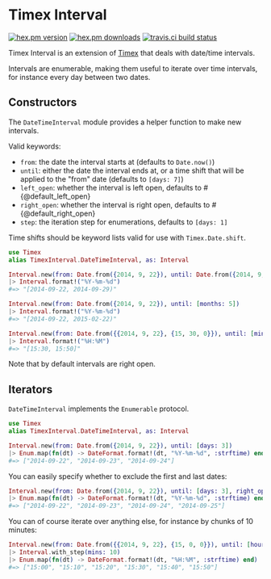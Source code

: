 # Timex Interval

[![hex.pm version](https://img.shields.io/hexpm/v/timex_interval.svg)](https://hex.pm/packages/timex_interval) [![hex.pm downloads](https://img.shields.io/hexpm/dt/timex_interval.svg?style=flat)](https://hex.pm/packages/timex_interval) [![travis.ci build status](http://img.shields.io/travis/atabary/timex-interval/master.svg)](https://travis-ci.org/atabary/timex-interval)

Timex Interval is an extension of [Timex](https://github.com/bitwalker/timex) that deals with date/time intervals.

Intervals are enumerable, making them useful to iterate over time intervals, for instance every day between two dates.


## Constructors

The `DateTimeInterval` module provides a helper function to make new intervals.

Valid keywords:

  - `from`: the date the interval starts at (defaults to `Date.now()`)
  - `until`: either the date the interval ends at, or a time shift that will be applied to the "from" date (defaults to `[days: 7]`)
  - `left_open`: whether the interval is left open, defaults to #{@default_left_open}
  - `right_open`: whether the interval is right open, defaults to #{@default_right_open}
  - `step`: the iteration step for enumerations, defaults to `[days: 1]`

Time shifts should be keyword lists valid for use with `Timex.Date.shift`.

```elixir
use Timex
alias TimexInterval.DateTimeInterval, as: Interval

Interval.new(from: Date.from({2014, 9, 22}), until: Date.from({2014, 9, 29}))
|> Interval.format!("%Y-%m-%d")
#=> "[2014-09-22, 2014-09-29)"

Interval.new(from: Date.from({2014, 9, 22}), until: [months: 5])
|> Interval.format!("%Y-%m-%d")
#=> "[2014-09-22, 2015-02-22)"

Interval.new(from: Date.from({{2014, 9, 22}, {15, 30, 0}}), until: [mins: 20], right_open: false)
|> Interval.format!("%H:%M")
#=> "[15:30, 15:50]"

```

Note that by default intervals are right open.


## Iterators

`DateTimeInterval` implements the `Enumerable` protocol.

```elixir
use Timex
alias TimexInterval.DateTimeInterval, as: Interval

Interval.new(from: Date.from({2014, 9, 22}), until: [days: 3])
|> Enum.map(fn(dt) -> DateFormat.format!(dt, "%Y-%m-%d", :strftime) end)
#=> ["2014-09-22", "2014-09-23", "2014-09-24"]
```

You can easily specify whether to exclude the first and last dates:

```elixir
Interval.new(from: Date.from({2014, 9, 22}), until: [days: 3], right_open: false)
|> Enum.map(fn(dt) -> DateFormat.format!(dt, "%Y-%m-%d", :strftime) end)
#=> ["2014-09-22", "2014-09-23", "2014-09-24", "2014-09-25"]
```

You can of course iterate over anything else, for instance by chunks of 10 minutes:

```elixir
Interval.new(from: Date.from({{2014, 9, 22}, {15, 0, 0}}), until: [hours: 1])
|> Interval.with_step(mins: 10)
|> Enum.map(fn(dt) -> DateFormat.format!(dt, "%H:%M", :strftime) end)
#=> ["15:00", "15:10", "15:20", "15:30", "15:40", "15:50"]
```
